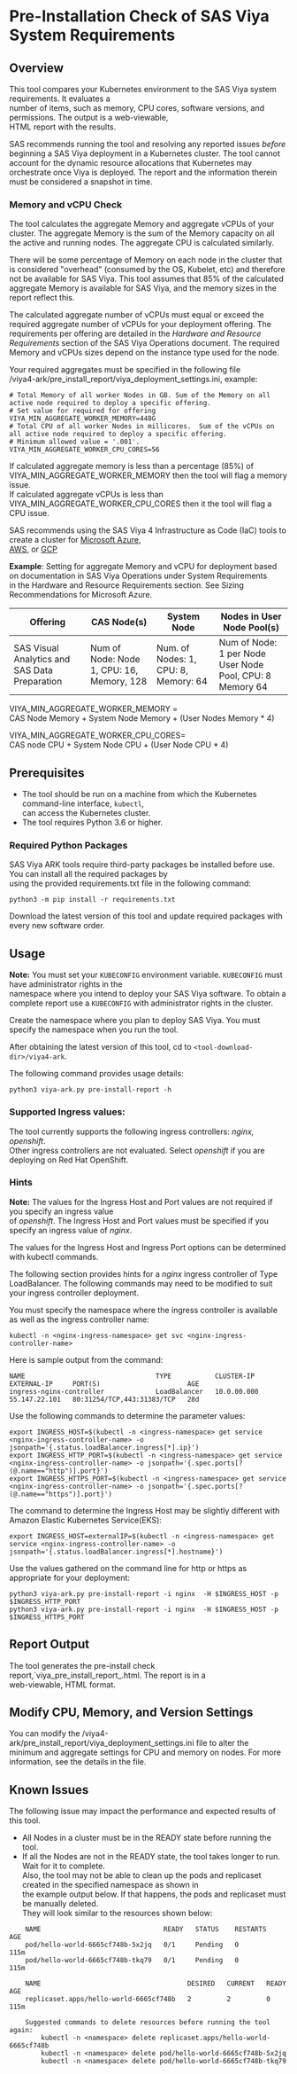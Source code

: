 # Pre-Installation Check of SAS Viya System Requirements
## Overview
This tool compares your Kubernetes environment to the SAS Viya system requirements.  It evaluates a   
number of items, such as memory, CPU cores, software versions, and permissions. The output is a web-viewable,  
HTML report with the results. 

SAS recommends running the tool and resolving any reported issues _before_ beginning a SAS Viya 
deployment in a Kubernetes cluster.  The tool cannot account for the dynamic resource allocations that 
Kubernetes may orchestrate once Viya is deployed.  The report and the information therein must
be considered a snapshot in time.  

### Memory and vCPU Check
The tool calculates the aggregate Memory and aggregate vCPUs of your cluster. The aggregate Memory is the sum 
of the Memory capacity on all the active and running nodes. The aggregate CPU is calculated similarly.
  
There will be some percentage of Memory on each node in the cluster that is considered "overhead" (consumed by the OS, Kubelet, etc)
and therefore not be available for SAS Viya.   This tool assumes that 85% of the calculated aggregate Memory is available for SAS Viya, 
and the memory sizes in the report reflect this.  

The calculated aggregate number of vCPUs must equal or exceed the required aggregate number of vCPUs for your deployment offering. 
The requirements per offering are detailed in the _Hardware and Resource Requirements_ section of the SAS Viya Operations document. 
The required Memory and vCPUs sizes depend on the instance type used for the node.  

Your required aggregates must be specified in the following file  
<tool-download-dir>/viya4-ark/pre_install_report/viya_deployment_settings.ini, example:
```
# Total Memory of all worker Nodes in GB. Sum of the Memory on all active node required to deploy a specific offering.
# Set value for required for offering
VIYA_MIN_AGGREGATE_WORKER_MEMORY=448G
# Total CPU of all worker Nodes in millicores.  Sum of the vCPUs on all active node required to deploy a specific offering.
# Minimum allowed value = '.001'. 
VIYA_MIN_AGGREGATE_WORKER_CPU_CORES=56
```

If calculated aggregate memory is less than a percentage (85%) of VIYA_MIN_AGGREGATE_WORKER_MEMORY then the tool will flag a memory issue.  
If calculated aggregate vCPUs is less than VIYA_MIN_AGGREGATE_WORKER_CPU_CORES then it the tool will flag a CPU issue.
 
SAS recommends using the SAS Viya 4 Infrastructure as Code (IaC) tools to create a cluster for [Microsoft Azure](https://github.com/sassoftware/viya4-iac-azure),   
[AWS](https://github.com/sassoftware/viya4-iac-aws]), or [GCP](https://github.com/sassoftware/viya4-iac-gcp)


**Example**: Setting for aggregate Memory and vCPU for deployment based on documentation in SAS Viya Operations under System Requirements   
in the Hardware and Resource Requirements section.  See Sizing Recommendations for Microsoft Azure.


| Offering                  | CAS Node(s)          | System Node  | Nodes in User Node Pool(s)  |
| ------------------------- |-------------          | --------- | -------------|
| SAS Visual Analytics and SAS Data Preparation  |  Num of Node: Node 1, CPU: 16, Memory, 128 | Num. of Nodes: 1, CPU: 8,  Memory: 64 | Num of Node: 1 per Node User Node Pool,  CPU: 8 Memory 64 |

VIYA_MIN_AGGREGATE_WORKER_MEMORY =  
CAS Node Memory + System Node Memory + (User Nodes Memory * 4)  

VIYA_MIN_AGGREGATE_WORKER_CPU_CORES=  
CAS node CPU  + System Node CPU + (User Node CPU * 4)


## Prerequisites 
- The tool should be run on a machine from which the Kubernetes command-line interface, `kubectl`,   
can access the Kubernetes cluster. 
- The tool requires Python 3.6 or higher.  

### Required Python Packages
SAS Viya ARK tools require third-party packages be installed before use. You can install all the required packages by   
using the provided requirements.txt file in the following command:

```commandline
python3 -m pip install -r requirements.txt
```

Download the latest version of this tool and update required packages with every new software order.

## Usage

**Note:** You must set your `KUBECONFIG` environment variable. `KUBECONFIG` must have administrator rights in the   
namespace where you intend to deploy your SAS Viya software.
To obtain a complete report use a `KUBECONFIG` with administrator rights in the cluster.

Create the namespace where you plan to deploy SAS Viya.  You must specify the namespace when you run the tool. 

After obtaining the latest version of this tool, cd to `<tool-download-dir>/viya4-ark`. 

The following command provides usage details:

```
python3 viya-ark.py pre-install-report -h
```

### Supported Ingress values:   
The tool currently supports the following ingress controllers: _nginx, openshift_.    
Other ingress controllers are not evaluated.  Select _openshift_ if you are deploying on Red Hat OpenShift.

### Hints
**Note:**  The values for the Ingress Host and Port values are not required if you specify an ingress value   
of _openshift_.  The Ingress Host and Port values must be specified if you specify an ingress
value of _nginx_.  

The values for the Ingress Host and Ingress Port options can be determined with kubectl commands.   

The following section provides hints for a _nginx_ ingress controller of Type LoadBalancer.
The following commands may need to be modified to suit your ingress controller deployment. 

You must specify the namespace where the ingress controller is available as well as the ingress controller name:

```
kubectl -n <nginx-ingress-namespace> get svc <nginx-ingress-controller-name> 
```

  
Here is sample output from the command: 

```
NAME                                 TYPE           CLUSTER-IP    EXTERNAL-IP     PORT(S)                      AGE
ingress-nginx-controller             LoadBalancer   10.0.00.000   55.147.22.101   80:31254/TCP,443:31383/TCP   28d
```

Use the following commands to determine the parameter values:

```
export INGRESS_HOST=$(kubectl -n <ingress-namespace> get service <nginx-ingress-controller-name> -o jsonpath='{.status.loadBalancer.ingress[*].ip}')
export INGRESS_HTTP_PORT=$(kubectl -n <ingress-namespace> get service <nginx-ingress-controller-name> -o jsonpath='{.spec.ports[?(@.name=="http")].port}')
export INGRESS_HTTPS_PORT=$(kubectl -n <ingress-namespace> get service <nginx-ingress-controller-name> -o jsonpath='{.spec.ports[?(@.name=="https")].port}')
```
The command to determine the Ingress Host may be slightly different with Amazon Elastic Kubernetes Service(EKS):
```
export INGRESS_HOST=externalIP=$(kubectl -n <ingress-namespace> get service <nginx-ingress-controller-name> -o jsonpath='{.status.loadBalancer.ingress[*].hostname}')
```

Use the values gathered on the command line for http or https as appropriate for your deployment:

```
python3 viya-ark.py pre-install-report -i nginx  -H $INGRESS_HOST -p $INGRESS_HTTP_PORT 
python3 viya-ark.py pre-install-report -i nginx  -H $INGRESS_HOST -p $INGRESS_HTTPS_PORT 
```
 
## Report Output

The tool generates the pre-install check report,`viya_pre_install_report_<timestamp>.html.  The report is in a   
web-viewable, HTML format.

## Modify CPU, Memory, and Version Settings

You can modify the <tool-download-dir>/viya4-ark/pre_install_report/viya_deployment_settings.ini file to alter the   
minimum and aggregate settings for CPU and memory on nodes. For more information, see the details in the file.

## Known Issues

The following issue may impact the performance and expected results of this tool.
- All Nodes in a cluster must be in the READY state before running the tool.
- If all the Nodes are not in the READY state, the tool takes longer to run. Wait for it to complete.  
Also, the tool may not be able to clean up the pods and replicaset created in the specified namespace as shown in   
  the example output below. If that happens, the pods and replicaset must be manually deleted.  
They will look similar to the resources shown below:
```    
    NAME                               READY   STATUS    RESTARTS   AGE
    pod/hello-world-6665cf748b-5x2jq   0/1     Pending   0          115m
    pod/hello-world-6665cf748b-tkq79   0/1     Pending   0          115m

    NAME                                     DESIRED   CURRENT   READY   AGE
    replicaset.apps/hello-world-6665cf748b   2         2         0       115m

    Suggested commands to delete resources before running the tool again:
        kubectl -n <namespace> delete replicaset.apps/hello-world-6665cf748b
        kubectl -n <namespace> delete pod/hello-world-6665cf748b-5x2jq
        kubectl -n <namespace> delete pod/hello-world-6665cf748b-tkq79
```    
